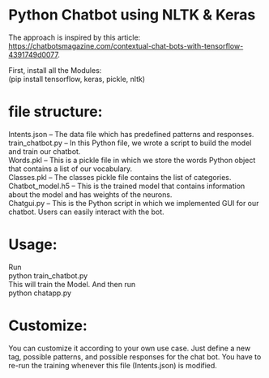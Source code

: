 # Python Chatbot using NLTK & Keras

The approach is inspired by this article: https://chatbotsmagazine.com/contextual-chat-bots-with-tensorflow-4391749d0077.

First, install all the Modules:  
(pip install tensorflow, keras, pickle, nltk) 

# file structure:   
Intents.json – The data file which has predefined patterns and responses.   
train_chatbot.py – In this Python file, we wrote a script to build the model and train our chatbot.   
Words.pkl – This is a pickle file in which we store the words Python object that contains a list of our vocabulary.   
Classes.pkl – The classes pickle file contains the list of categories.   
Chatbot_model.h5 – This is the trained model that contains information about the model and has weights of the neurons.   
Chatgui.py – This is the Python script in which we implemented GUI for our chatbot. Users can easily interact with the bot.   

# Usage:
Run   
python train_chatbot.py  
This will train the Model. And then run  
python chatapp.py  

# Customize:
You can customize it according to your own use case. Just define a new tag, possible patterns, and possible responses for the chat bot. You have to re-run the training whenever this file (Intents.json) is modified.



